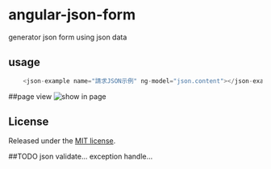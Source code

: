 # angular-json-form
generator json form using json data

## usage
```javascript
    <json-example name="請求JSON示例" ng-model="json.content"></json-example>
```
##page view
![show in page](http://7xpdc1.com1.z0.glb.clouddn.com/Capture.PNG)

## License
Released under the [MIT license](http://www.opensource.org/licenses/MIT).

##TODO
json validate...
exception handle...
